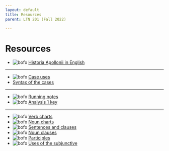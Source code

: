 ```yaml
---
layout: default
title: Resources
parent: LTN 201 (Fall 2022)

---
```

# Resources

-  ![bofx](/furman/images/box.svg) [Historia Apollonii in English](https://furman.box.com/s/zejo5erjlr4wgznl982wouiwnlqs9edw)

----

-  ![bofx](/furman/images/box.svg) [Case uses](https://furman.box.com/s/phce1k1el9c23kczjn3q2g26fd0gcuz1)<br>
- [Syntax of the cases](https://www.thelatinlibrary.com/bennett.html#sect166)

----

-  ![bofx](/furman/images/box.svg) [Running notes](https://furman.box.com/s/fxqoce5aetm3mngby0ajh9nuvkzf0hqp)
-  ![bofx](/furman/images/box.svg) [Analysis 1 key](https://furman.box.com/s/bfjwtdhqin79smel1xo7sm06vpz5twkx)

----

-  ![bofx](/furman/images/box.svg) [Verb charts](https://furman.box.com/s/namytlrowo7pqo7ryyxz30fbdc8ili95)
-  ![bofx](/furman/images/box.svg) [Noun charts](https://furman.box.com/s/7zkahv6hazsf0jxbfdcx1deh275c0rvm)
-  ![bofx](/furman/images/box.svg) [Sentences and clauses](https://furman.box.com/s/bn1pcvnp1jwywqixm5jxhspupyu8jdng)
-  ![bofx](/furman/images/box.svg) [Noun clauses](https://furman.box.com/s/wjoaeuabpufvbpzpmaeji58fd4inrh7x)
-  ![bofx](/furman/images/box.svg) [Participles](https://furman.box.com/s/z51xbpwoho641td4a70cvklsq3zcfpd9)<br>
-  ![bofx](/furman/images/box.svg) [Uses of the subjunctive](https://furman.box.com/s/o7lz0rw6pav05dbk5uxshqkhjfv2fasm)


